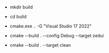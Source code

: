 
* mkdir build

* cd build

* cmake.exe .. -G "Visual Studio 17 2022"

* cmake --build . --config Debug --target zedui

* cmake --build . --target clean